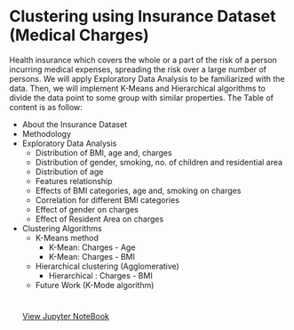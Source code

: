 # Clustering using Insurance Dataset (Medical Charges) 
Health insurance which covers the whole or a part of the risk of a person incurring medical expenses, spreading the risk over a large number of persons. We will apply Exploratory Data Analysis to be familiarized with the data. Then, we will implement K-Means and Hierarchical algorithms to divide the data point to some group with similar properties. The Table of content is as follow:
+ About the Insurance Dataset
+ Methodology
+ Exploratory Data Analysis
  * Distribution of BMI, age and, charges
  * Distribution of gender, smoking, no. of children and residential area
  * Distribution of age
  * Features relationship
  * Effects of BMI categories, age and, smoking on charges
  * Correlation for different BMI categories
  * Effect of gender on charges
  * Effect of Resident Area on charges
+ Clustering Algorithms
  * K-Means method
    * K-Mean: Charges - Age
    * K-Mean: Charges - BMI
  * Hierarchical clustering (Agglomerative)
    * Hierarchical : Charges - BMI
  * Future Work (K-Mode algorithm)
  #
  [View Jupyter NoteBook](https://github.com/MOAMSA/Medical-Cost-Clustering/blob/master/Clustering.ipynb)
